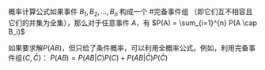 概率计算公式如果事件 $B_1, B_2, ..., B_n$ 构成一个 #完备事件组 （即它们互不相容且它们的并集为全集），那么对于任意事件 $A$，有 $P(A) = \sum_{i=1}^{n} P(A \cap B_i)$ 

如果要求解$P(AB)$，但只给了条件概率，可以利用全概率公式。例如，利用完备事件组$\{C, \bar{C}\}$：
$P(AB) = P(AB|C)P(C) + P(AB|\bar{C})P(\bar{C})$